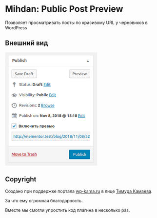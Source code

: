 # Mihdan: Public Post Preview
Позволяет просматривать посты по красивому URL у черновиков в WordPress

## Внешний вид
![Mihdan: Public Post Preview](./screenshot.png)

## Copyright

Создано при поддержке портала [wp-kama.ru](https://wp-kama.ru) в лице [Тимура Камаева](https://github.com/Doiftrue).

За что ему огромная благодарность.

Вместе мы смогли упростить код плагина в несколько раз.
